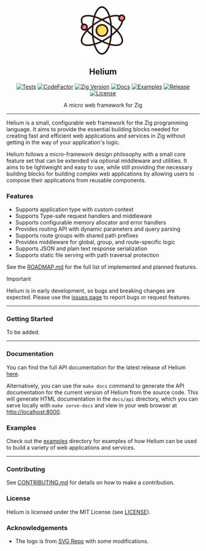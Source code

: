 <div align="center">
  <picture>
    <img alt="Helium Logo" src="logo.svg" height="25%" width="25%">
  </picture>
<br>

<h2>Helium</h2>

[![Tests](https://img.shields.io/github/actions/workflow/status/CogitatorTech/helium/tests.yml?label=tests&style=flat&labelColor=282c34&logo=github)](https://github.com/CogitatorTech/helium/actions/workflows/tests.yml)
[![CodeFactor](https://img.shields.io/codefactor/grade/github/CogitatorTech/helium?label=code%20quality&style=flat&labelColor=282c34&logo=codefactor)](https://www.codefactor.io/repository/github/CogitatorTech/helium)
[![Zig Version](https://img.shields.io/badge/Zig-0.15.1-orange?logo=zig&labelColor=282c34)](https://ziglang.org/download/)
[![Docs](https://img.shields.io/github/v/tag/CogitatorTech/helium?label=docs&color=blue&style=flat&labelColor=282c34&logo=read-the-docs)](https://habedi.github.io/helium/)
[![Examples](https://img.shields.io/github/v/tag/CogitatorTech/helium?label=examples&color=green&style=flat&labelColor=282c34&logo=zig)](https://github.com/CogitatorTech/helium/tree/main/examples)
[![Release](https://img.shields.io/github/release/CogitatorTech/helium.svg?label=release&style=flat&labelColor=282c34&logo=github)](https://github.com/CogitatorTech/helium/releases/latest)
[![License](https://img.shields.io/badge/license-MIT-007ec6?label=license&style=flat&labelColor=282c34&logo=open-source-initiative)](https://github.com/CogitatorTech/helium/blob/main/LICENSE)

A micro web framework for Zig

</div>

---

Helium is a small, configurable web framework for the Zig programming language.
It aims to provide the essential building blocks needed for creating fast and efficient web applications and services in
Zig without getting in the way of your application's logic.

Helium follows a micro-framework design philosophy with a small core feature set that can be extended via optional
middleware and utilities.
It aims to be lightweight and easy to use, while still providing the necessary building blocks for building complex web
applications by allowing users to compose their applications from reusable components.

### Features

-   Supports application type with custom context
-   Supports Type-safe request handlers and middleware
-   Supports configurable memory allocator and error handlers
-   Provides routing API with dynamic parameters and query parsing
-   Supports route groups with shared path prefixes
-   Provides middleware for global, group, and route-specific logic
-   Supports JSON and plain text response serialization
-   Supports static file serving with path traversal protection

See the [ROADMAP.md](ROADMAP.md) for the full list of implemented and planned features.

> [!IMPORTANT]
> Helium is in early development, so bugs and breaking changes are expected.
> Please use the [issues page](https://github.com/CogitatorTech/Helium/issues) to report bugs or request features.

---

### Getting Started

To be added.

---

### Documentation

You can find the full API documentation for the latest release of Helium [here](https://habedi.github.io/helium/).

Alternatively, you can use the `make docs` command to generate the API documentation for the current version of Helium
from the source code.
This will generate HTML documentation in the `docs/api` directory, which you can serve locally with `make serve-docs`
and view in your web browser at [http://localhost:8000](http://localhost:8000).

### Examples

Check out the [examples](examples/) directory for examples of how Helium can be used to build a variety of web
applications and services.

---

### Contributing

See [CONTRIBUTING.md](CONTRIBUTING.md) for details on how to make a contribution.

### License

Helium is licensed under the MIT License (see [LICENSE](LICENSE)).

### Acknowledgements

* The logo is from [SVG Repo](https://www.svgrepo.com/svg/206807/atom) with some modifications.
